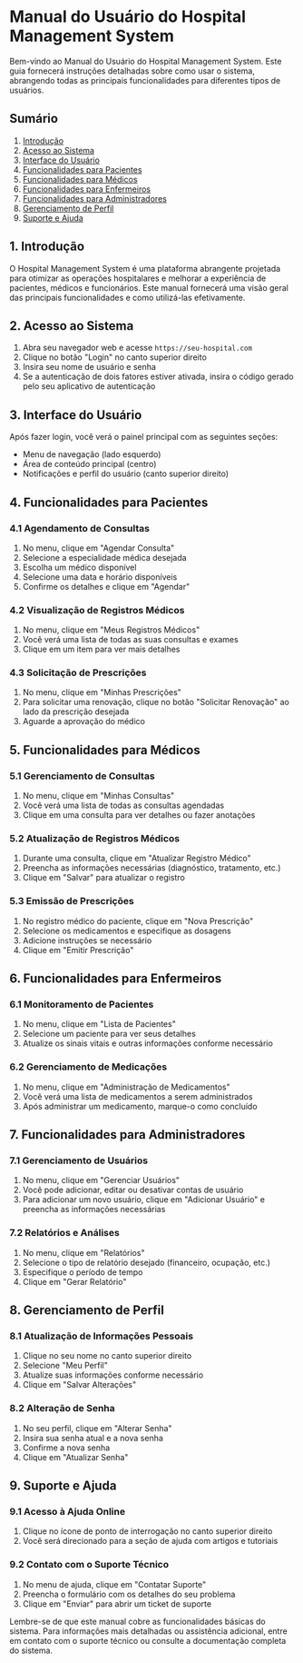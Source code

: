 # Manual do Usuário do Hospital Management System

Bem-vindo ao Manual do Usuário do Hospital Management System. Este guia fornecerá instruções detalhadas sobre como usar o sistema, abrangendo todas as principais funcionalidades para diferentes tipos de usuários.

## Sumário

1. [Introdução](#1-introdução)
2. [Acesso ao Sistema](#2-acesso-ao-sistema)
3. [Interface do Usuário](#3-interface-do-usuário)
4. [Funcionalidades para Pacientes](#4-funcionalidades-para-pacientes)
5. [Funcionalidades para Médicos](#5-funcionalidades-para-médicos)
6. [Funcionalidades para Enfermeiros](#6-funcionalidades-para-enfermeiros)
7. [Funcionalidades para Administradores](#7-funcionalidades-para-administradores)
8. [Gerenciamento de Perfil](#8-gerenciamento-de-perfil)
9. [Suporte e Ajuda](#9-suporte-e-ajuda)

## 1. Introdução

O Hospital Management System é uma plataforma abrangente projetada para otimizar as operações hospitalares e melhorar a experiência de pacientes, médicos e funcionários. Este manual fornecerá uma visão geral das principais funcionalidades e como utilizá-las efetivamente.

## 2. Acesso ao Sistema

1. Abra seu navegador web e acesse `https://seu-hospital.com`
2. Clique no botão "Login" no canto superior direito
3. Insira seu nome de usuário e senha
4. Se a autenticação de dois fatores estiver ativada, insira o código gerado pelo seu aplicativo de autenticação

## 3. Interface do Usuário

Após fazer login, você verá o painel principal com as seguintes seções:

- Menu de navegação (lado esquerdo)
- Área de conteúdo principal (centro)
- Notificações e perfil do usuário (canto superior direito)

## 4. Funcionalidades para Pacientes

### 4.1 Agendamento de Consultas

1. No menu, clique em "Agendar Consulta"
2. Selecione a especialidade médica desejada
3. Escolha um médico disponível
4. Selecione uma data e horário disponíveis
5. Confirme os detalhes e clique em "Agendar"

### 4.2 Visualização de Registros Médicos

1. No menu, clique em "Meus Registros Médicos"
2. Você verá uma lista de todas as suas consultas e exames
3. Clique em um item para ver mais detalhes

### 4.3 Solicitação de Prescrições

1. No menu, clique em "Minhas Prescrições"
2. Para solicitar uma renovação, clique no botão "Solicitar Renovação" ao lado da prescrição desejada
3. Aguarde a aprovação do médico

## 5. Funcionalidades para Médicos

### 5.1 Gerenciamento de Consultas

1. No menu, clique em "Minhas Consultas"
2. Você verá uma lista de todas as consultas agendadas
3. Clique em uma consulta para ver detalhes ou fazer anotações

### 5.2 Atualização de Registros Médicos

1. Durante uma consulta, clique em "Atualizar Registro Médico"
2. Preencha as informações necessárias (diagnóstico, tratamento, etc.)
3. Clique em "Salvar" para atualizar o registro

### 5.3 Emissão de Prescrições

1. No registro médico do paciente, clique em "Nova Prescrição"
2. Selecione os medicamentos e especifique as dosagens
3. Adicione instruções se necessário
4. Clique em "Emitir Prescrição"

## 6. Funcionalidades para Enfermeiros

### 6.1 Monitoramento de Pacientes

1. No menu, clique em "Lista de Pacientes"
2. Selecione um paciente para ver seus detalhes
3. Atualize os sinais vitais e outras informações conforme necessário

### 6.2 Gerenciamento de Medicações

1. No menu, clique em "Administração de Medicamentos"
2. Você verá uma lista de medicamentos a serem administrados
3. Após administrar um medicamento, marque-o como concluído

## 7. Funcionalidades para Administradores

### 7.1 Gerenciamento de Usuários

1. No menu, clique em "Gerenciar Usuários"
2. Você pode adicionar, editar ou desativar contas de usuário
3. Para adicionar um novo usuário, clique em "Adicionar Usuário" e preencha as informações necessárias

### 7.2 Relatórios e Análises

1. No menu, clique em "Relatórios"
2. Selecione o tipo de relatório desejado (financeiro, ocupação, etc.)
3. Especifique o período de tempo
4. Clique em "Gerar Relatório"

## 8. Gerenciamento de Perfil

### 8.1 Atualização de Informações Pessoais

1. Clique no seu nome no canto superior direito
2. Selecione "Meu Perfil"
3. Atualize suas informações conforme necessário
4. Clique em "Salvar Alterações"

### 8.2 Alteração de Senha

1. No seu perfil, clique em "Alterar Senha"
2. Insira sua senha atual e a nova senha
3. Confirme a nova senha
4. Clique em "Atualizar Senha"

## 9. Suporte e Ajuda

### 9.1 Acesso à Ajuda Online

1. Clique no ícone de ponto de interrogação no canto superior direito
2. Você será direcionado para a seção de ajuda com artigos e tutoriais

### 9.2 Contato com o Suporte Técnico

1. No menu de ajuda, clique em "Contatar Suporte"
2. Preencha o formulário com os detalhes do seu problema
3. Clique em "Enviar" para abrir um ticket de suporte

Lembre-se de que este manual cobre as funcionalidades básicas do sistema. Para informações mais detalhadas ou assistência adicional, entre em contato com o suporte técnico ou consulte a documentação completa do sistema.

